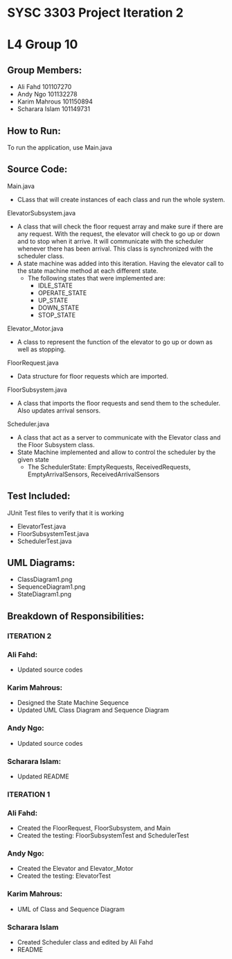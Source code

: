 # SYSC 3303 Project Iteration 2
# L4 Group 10

## Group Members:
 - Ali Fahd 101107270
 - Andy Ngo 101132278
 - Karim Mahrous 101150894
 - Scharara Islam 101149731

## How to Run:
To run the application, use Main.java

## Source Code:

Main.java
- CLass that will create instances of each class and run the whole system.

ElevatorSubsystem.java
- A class that will check the floor request array and make sure if there are any request. With the request, the elevator will check to go up or down and to stop when it arrive. It will communicate with the scheduler whenever there has been arrival. This class is synchronized with the scheduler class.
- A state machine was added into this iteration. Having the elevator call to the state machine method at each different state. 
  - The following states that were implemented are:
    - IDLE_STATE
    - OPERATE_STATE
    - UP_STATE
    - DOWN_STATE
    - STOP_STATE

Elevator_Motor.java
- A class to represent the function of the elevator to go up or down as well as stopping.

FloorRequest.java
- Data structure for floor requests which are imported.

FloorSubsystem.java
- A class that imports the floor requests and send them to the scheduler. Also updates arrival sensors.

Scheduler.java
- A class that act as a server to communicate with the Elevator class and the Floor Subsystem class.
- State Machine implemented and allow to control the scheduler by the given state
  - The SchedulerState: EmptyRequests, ReceivedRequests, EmptyArrivalSensors, ReceivedArrivalSensors

## Test Included:
JUnit Test files to verify that it is working
- ElevatorTest.java
- FloorSubsystemTest.java
- SchedulerTest.java

## UML Diagrams:
- ClassDiagram1.png
- SequenceDiagram1.png
- StateDiagram1.png

## Breakdown of Responsibilities:
### ITERATION 2
### Ali Fahd:
- Updated source codes

### Karim Mahrous:
- Designed the State Machine Sequence
- Updated UML Class Diagram and Sequence Diagram

### Andy Ngo:
- Updated source codes

### Scharara Islam:
- Updated README


### ITERATION 1
### Ali Fahd:
 - Created the FloorRequest, FloorSubsystem, and Main
 - Created the testing: FloorSubsystemTest and SchedulerTest
### Andy Ngo:
- Created the Elevator and Elevator_Motor
- Created the testing: ElevatorTest
### Karim Mahrous:
 - UML of Class and Sequence Diagram
### Scharara Islam 
- Created Scheduler class and edited by Ali Fahd
- README
